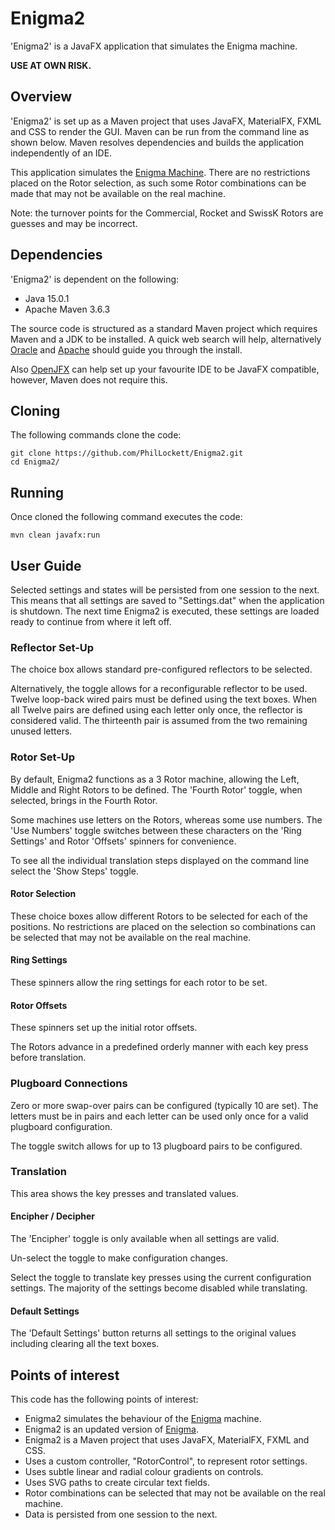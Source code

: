 # Enigma2

'Enigma2' is a JavaFX application that simulates the Enigma machine.

**USE AT OWN RISK.**

## Overview
'Enigma2' is set up as a Maven project that uses JavaFX, MaterialFX, FXML and 
CSS to render the GUI. 
Maven can be run from the command line as shown below.
Maven resolves dependencies and builds the application independently of an IDE.

This application simulates the [Enigma Machine](https://en.wikipedia.org/wiki/Enigma_machine). 
There are no restrictions placed on the Rotor selection, as such some 
Rotor combinations can be made that may not be available on the real machine.

Note: the turnover points for the Commercial, Rocket and SwissK Rotors are 
guesses and may be incorrect.

## Dependencies
'Enigma2' is dependent on the following:

  * Java 15.0.1
  * Apache Maven 3.6.3

The source code is structured as a standard Maven project which requires Maven 
and a JDK to be installed. A quick web search will help, alternatively
[Oracle](https://www.java.com/en/download/) and 
[Apache](https://maven.apache.org/install.html) should guide you through the
install.

Also [OpenJFX](https://openjfx.io/openjfx-docs/) can help set up your 
favourite IDE to be JavaFX compatible, however, Maven does not require this.

## Cloning
The following commands clone the code:

	git clone https://github.com/PhilLockett/Enigma2.git
	cd Enigma2/

## Running
Once cloned the following command executes the code:

	mvn clean javafx:run

## User Guide
Selected settings and states will be persisted from one session to the next.
This means that all settings are saved to "Settings.dat" when the application 
is shutdown. The next time Enigma2 is executed, these settings are loaded ready 
to continue from where it left off.

### Reflector Set-Up
The choice box allows standard pre-configured reflectors to be selected. 

Alternatively, the toggle allows for a reconfigurable reflector to be used.
Twelve loop-back wired pairs must be defined using the text boxes. When all 
Twelve pairs are defined using each letter only once, the reflector is 
considered valid. The thirteenth pair is assumed from the two remaining 
unused letters.

### Rotor Set-Up
By default, Enigma2 functions as a 3 Rotor machine, allowing the Left, Middle 
and Right Rotors to be defined. The 'Fourth Rotor' toggle, when selected, 
brings in the Fourth Rotor.

Some machines use letters on the Rotors, whereas some use numbers. The 'Use 
Numbers' toggle switches between these characters on the 'Ring Settings'
and Rotor 'Offsets' spinners for convenience.

To see all the individual translation steps displayed on the command line
select the 'Show Steps' toggle.

#### Rotor Selection
These choice boxes allow different Rotors to be selected for each of the 
positions. No restrictions are placed on the selection so combinations 
can be selected that may not be available on the real machine.

#### Ring Settings
These spinners allow the ring settings for each rotor to be set.

#### Rotor Offsets
These spinners set up the initial rotor offsets. 

The Rotors advance in a predefined orderly manner with each key press before 
translation.

### Plugboard Connections
Zero or more swap-over pairs can be configured (typically 10 are set). 
The letters must be in pairs and each letter can be used only once for a valid 
plugboard configuration.

The toggle switch allows for up to 13 plugboard pairs to be configured.

### Translation
This area shows the key presses and translated values.

#### Encipher / Decipher
The 'Encipher' toggle is only available when all settings are valid. 

Un-select the toggle to make configuration changes.

Select the toggle to translate key presses using the current configuration 
settings.
The majority of the settings become disabled while translating.

#### Default Settings
The 'Default Settings' button returns all settings to the original values 
including clearing all the text boxes.

## Points of interest
This code has the following points of interest:

  * Enigma2 simulates the behaviour of the [Enigma](https://en.wikipedia.org/wiki/Enigma_machine) machine.
  * Enigma2 is an updated version of [Enigma](https://github.com/PhilLockett/Enigma).
  * Enigma2 is a Maven project that uses JavaFX, MaterialFX, FXML and CSS.
  * Uses a custom controller, "RotorControl", to represent rotor settings.
  * Uses subtle linear and radial colour gradients on controls.
  * Uses SVG paths to create circular text fields.
  * Rotor combinations can be selected that may not be available on the real machine.
  * Data is persisted from one session to the next.
